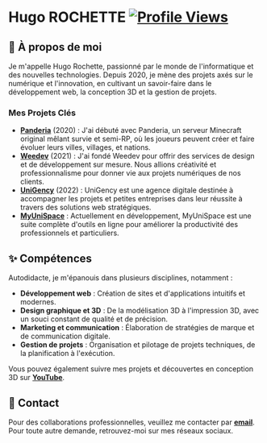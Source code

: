 # Hugo ROCHETTE [![Profile Views](https://komarev.com/ghpvc/?username=hugo3dmaker&color=brightgreen)](https://github.com/hugo3dmaker)

## 👋 À propos de moi

Je m'appelle Hugo Rochette, passionné par le monde de l'informatique et des nouvelles technologies. Depuis 2020, je mène des projets axés sur le numérique et l'innovation, en cultivant un savoir-faire dans le développement web, la conception 3D et la gestion de projets.

### Mes Projets Clés

- **[Panderia](https://panderia.fr)** (2020) : J'ai débuté avec Panderia, un serveur Minecraft original mêlant survie et semi-RP, où les joueurs peuvent créer et faire évoluer leurs villes, villages, et nations.
- **[Weedev](https://www.weedev.eu)** (2021) : J'ai fondé Weedev pour offrir des services de design et de développement sur mesure. Nous allions créativité et professionnalisme pour donner vie aux projets numériques de nos clients.
- **[UniGency](https://www.unigency.fr)** (2022) : UniGency est une agence digitale destinée à accompagner les projets et petites entreprises dans leur réussite à travers des solutions web stratégiques.
- **[MyUniSpace](https://myunispace.com)** : Actuellement en développement, MyUniSpace est une suite complète d'outils en ligne pour améliorer la productivité des professionnels et particuliers.

## ✨ Compétences

Autodidacte, je m'épanouis dans plusieurs disciplines, notamment :

- **Développement web** : Création de sites et d'applications intuitifs et modernes.
- **Design graphique et 3D** : De la modélisation 3D à l'impression 3D, avec un souci constant de qualité et de précision.
- **Marketing et communication** : Élaboration de stratégies de marque et de communication digitale.
- **Gestion de projets** : Organisation et pilotage de projets techniques, de la planification à l'exécution.

Vous pouvez également suivre mes projets et découvertes en conception 3D sur **[YouTube](https://www.youtube.com/@Hugo3DMaker)**.

## 🤝 Contact

Pour des collaborations professionnelles, veuillez me contacter par **[email](mailto:contact@unigency.fr?subject=Contact%20via%20Github)**. Pour toute autre demande, retrouvez-moi sur mes réseaux sociaux.
